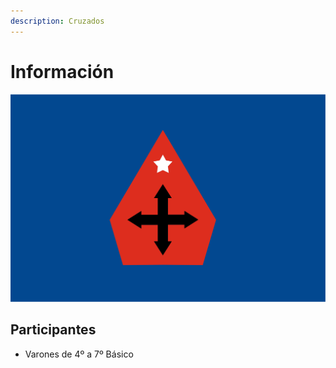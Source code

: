 ```yaml
---
description: Cruzados
---
```


# Información

![](../.gitbook/assets/bandera-cruzados%20%281%29.png)

## Participantes

* Varones de 4º a 7º Básico

